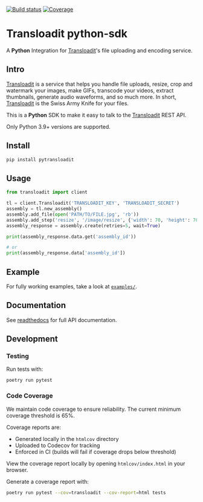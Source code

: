 [![Build status](https://github.com/transloadit/python-sdk/actions/workflows/ci.yml/badge.svg)](https://github.com/transloadit/python-sdk/actions/workflows/ci.yml)
[![Coverage](https://codecov.io/gh/transloadit/python-sdk/branch/main/graph/badge.svg)](https://codecov.io/gh/transloadit/python-sdk)

# Transloadit python-sdk

A **Python** Integration for [Transloadit](https://transloadit.com)'s file uploading and encoding service.

## Intro

[Transloadit](https://transloadit.com) is a service that helps you handle file uploads, resize, crop and watermark your images, make GIFs, transcode your videos, extract thumbnails, generate audio waveforms, and so much more. In short, [Transloadit](https://transloadit.com) is the Swiss Army Knife for your files.

This is a **Python** SDK to make it easy to talk to the [Transloadit](https://transloadit.com) REST API.

Only Python 3.9+ versions are supported.

## Install

```bash
pip install pytransloadit
```

## Usage

```python
from transloadit import client

tl = client.Transloadit('TRANSLOADIT_KEY', 'TRANSLOADIT_SECRET')
assembly = tl.new_assembly()
assembly.add_file(open('PATH/TO/FILE.jpg', 'rb'))
assembly.add_step('resize', '/image/resize', {'width': 70, 'height': 70})
assembly_response = assembly.create(retries=5, wait=True)

print(assembly_response.data.get('assembly_id'))

# or
print(assembly_response.data['assembly_id'])
```

## Example

For fully working examples, take a look at [`examples/`](https://github.com/transloadit/python-sdk/tree/HEAD/examples).

## Documentation

See [readthedocs](https://transloadit.readthedocs.io) for full API documentation.

## Development

### Testing

Run tests with:

```bash
poetry run pytest
```

### Code Coverage

We maintain code coverage to ensure reliability. The current minimum coverage threshold is 65%.

Coverage reports are:

- Generated locally in the `htmlcov` directory
- Uploaded to Codecov for tracking
- Enforced in CI (builds will fail if coverage drops below threshold)

View the coverage report locally by opening `htmlcov/index.html` in your browser.

Generate a coverage report with:

```bash
poetry run pytest --cov=transloadit --cov-report=html tests
```
